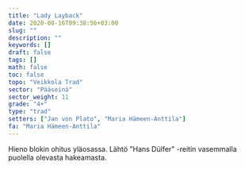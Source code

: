 ```yaml
---
title: "Lady Layback"
date: 2020-08-16T09:38:56+03:00
slug: ""
description: ""
keywords: []
draft: false
tags: []
math: false
toc: false
topo: "Veikkola Trad"
sector: "Pääseinä"
sector_weight: 11
grade: "4+"
type: "trad"
setters: ["Jan von Plato", "Maria Hämeen-Anttila"]
fa: "Maria Hämeen-Anttila"
---
```


Hieno blokin ohitus yläosassa. Lähtö "Hans Dülfer" -reitin vasemmalla puolella olevasta hakeamasta.
